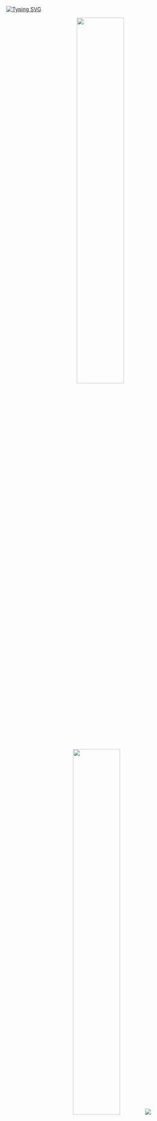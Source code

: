 [![Typing SVG](https://readme-typing-svg.demolab.com/?lines=Hi+I+am+Francesco;I+love+IA+and+I+am+one+with+doggos;Check+my+profile;Enjoy+<3)](https://git.io/typing-svg)
<p align="center">
  <img height="50%" width="auto" src ="https://github-readme-stats.vercel.app/api?username=frenkmadda&show_icons=true&count_private=true&theme=tokyonight&hide_border=true&hide=issues,contribs&bg_color=00000000">
  <img height="50%" width="auto" src ="https://github-readme-stats.vercel.app/api/top-langs/?username=frenkmadda&layout=compact&hide_border=true&theme=tokyonight&bg_color=00000000&langs_count=6&hide=jupyter%20notebook,tex,css,php&exclude_repo=Pacman-AI">
  <img src ="https://github-readme-streak-stats.herokuapp.com?user=frenkmadda&theme=tokyonight&hide_border=true&background=FFFFFF00">
  <br>
  <br>
</p>

<p align="center" width="100%">
  <img src="http://github-profile-summary-cards.vercel.app/api/cards/repos-per-language?username=frenkmadda&theme=tokyonight" /> 
  <img src="http://github-profile-summary-cards.vercel.app/api/cards/most-commit-language?username=frenkmadda&theme=tokyonight" /> 
</p>

<p align="center" width="100%">
  <img src="http://github-profile-summary-cards.vercel.app/api/cards/stats?username=frenkmadda&theme=tokyonight" /> 
  <img src="http://github-profile-summary-cards.vercel.app/api/cards/productive-time?username=frenkmadda&theme=tokyonight&utcOffset=8" /> 
</p>

# About me
Hi All! I am Francesco a Data Science And Machine Learning Master Student currently enrolled at <a href="https://www.unisa.it">Unisa</a>
<br>


# Contacts and Socials:
<a href="https://www.linkedin.com/in/francesco-maddaloni-743400208/"> ![LinkedIn](https://img.shields.io/badge/linkedin-%230077B5.svg?style=for-the-badge&logo=linkedin&logoColor=white) </a><br>
